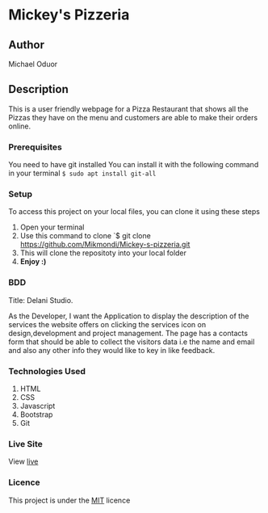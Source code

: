 # Mickey's Pizzeria
## Author
Michael Oduor
## Description
This is a user friendly webpage  for a Pizza Restaurant that shows all the Pizzas they have on the menu and customers are able to make their orders online.
### Prerequisites
You need to have git installed
You can install it with the following command in your terminal
`$ sudo apt install git-all`
### Setup
To access this project on your local files, you can clone it using these steps
1. Open your terminal
1. Use this command to clone `$ git clone https://github.com/Mikmondi/Mickey-s-pizzeria.git
1. This will clone the repositoty into your local folder
1. __Enjoy :)__
### BDD
Title: Delani Studio.

As the Developer,
I want the Application to display the description of the services the website offers on clicking the services icon on design,development and project management.
 The page has a contacts form that should be able to collect the visitors data i.e the name and email and also any other info they would like to key in like feedback.

### Technologies Used
1. HTML
1. CSS
1. Javascript
1. Bootstrap
1. Git
### Live Site
View [live](https://mikmondi.github.io/Project-Delani-Studio/)
### Licence
This project is under the  [MIT](LICENSE) licence

